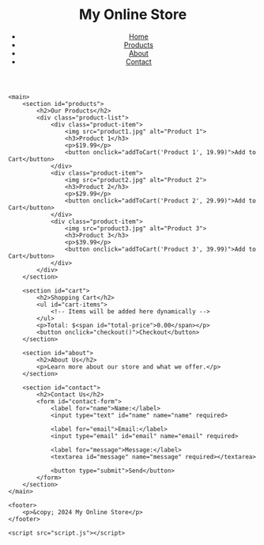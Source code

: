 <!DOCTYPE html>
<html lang="en">
<head>
    <meta charset="UTF-8">
    <meta name="viewport" content="width=device-width, initial-scale=1.0">
    <title>My Online Store</title>
    <link rel="stylesheet" href="styles.css">
</head>
<body>
    <header>
        <h1>My Online Store</h1>
        <nav>
            <ul>
                <li><a href="#">Home</a></li>
                <li><a href="#products">Products</a></li>
                <li><a href="#about">About</a></li>
                <li><a href="#contact">Contact</a></li>
            </ul>
        </nav>
    </header>

    <main>
        <section id="products">
            <h2>Our Products</h2>
            <div class="product-list">
                <div class="product-item">
                    <img src="product1.jpg" alt="Product 1">
                    <h3>Product 1</h3>
                    <p>$19.99</p>
                    <button onclick="addToCart('Product 1', 19.99)">Add to Cart</button>
                </div>
                <div class="product-item">
                    <img src="product2.jpg" alt="Product 2">
                    <h3>Product 2</h3>
                    <p>$29.99</p>
                    <button onclick="addToCart('Product 2', 29.99)">Add to Cart</button>
                </div>
                <div class="product-item">
                    <img src="product3.jpg" alt="Product 3">
                    <h3>Product 3</h3>
                    <p>$39.99</p>
                    <button onclick="addToCart('Product 3', 39.99)">Add to Cart</button>
                </div>
            </div>
        </section>

        <section id="cart">
            <h2>Shopping Cart</h2>
            <ul id="cart-items">
                <!-- Items will be added here dynamically -->
            </ul>
            <p>Total: $<span id="total-price">0.00</span></p>
            <button onclick="checkout()">Checkout</button>
        </section>

        <section id="about">
            <h2>About Us</h2>
            <p>Learn more about our store and what we offer.</p>
        </section>

        <section id="contact">
            <h2>Contact Us</h2>
            <form id="contact-form">
                <label for="name">Name:</label>
                <input type="text" id="name" name="name" required>

                <label for="email">Email:</label>
                <input type="email" id="email" name="email" required>

                <label for="message">Message:</label>
                <textarea id="message" name="message" required></textarea>

                <button type="submit">Send</button>
            </form>
        </section>
    </main>

    <footer>
        <p>&copy; 2024 My Online Store</p>
    </footer>

    <script src="script.js"></script>
</body>
</html>
